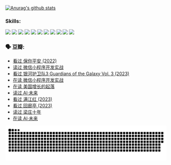 
[![Anurag's github stats](https://github-readme-stats.vercel.app/api?username=w940853815)](https://github.com/anuraghazra/github-readme-stats)

### Skills:

<code><img height="32" src="https://cdn.jsdelivr.net/npm/simple-icons@v5/icons/python.svg"></code>
<code><img height="32" src="https://cdn.jsdelivr.net/npm/simple-icons@v5/icons/javascript.svg"></code>
<code><img height="32" src="https://cdn.jsdelivr.net/npm/simple-icons@v5/icons/django.svg"></code>
<code><img height="32" src="https://cdn.jsdelivr.net/npm/simple-icons@v5/icons/flask.svg"></code>
<code><img height="32" src="https://cdn.jsdelivr.net/npm/simple-icons@v5/icons/vuetify.svg"></code>
<code><img height="32" src="https://cdn.jsdelivr.net/npm/simple-icons@v5/icons/git.svg"></code>
<code><img height="32" src="https://cdn.jsdelivr.net/npm/simple-icons@v5/icons/docker.svg"></code>
<code><img height="32" src="https://cdn.jsdelivr.net/npm/simple-icons@v5/icons/postgresql.svg"></code>
<code><img height="32" src="https://cdn.jsdelivr.net/npm/simple-icons@v5/icons/elasticsearch.svg"></code>
<code><img height="32" src="https://cdn.jsdelivr.net/npm/simple-icons@v5/icons/macos.svg"></code>
<code><img height="32" src="https://cdn.jsdelivr.net/npm/simple-icons@v5/icons/linux.svg"></code>

### 🗣 豆瓣:

<!-- DOUBAN-ACTIVITIES:START -->
- [看过 保你平安‎ (2022)](https://www.douban.com/people/136069238/status/4239139510/?_i=84966289)
- [读过 微信小程序开发实战](https://www.douban.com/people/136069238/status/4237321528/?_i=84966289)
- [看过 银河护卫队3 Guardians of the Galaxy Vol. 3‎ (2023)](https://www.douban.com/people/136069238/status/4236631849/?_i=84966289)
- [在读 微信小程序开发实战](https://www.douban.com/people/136069238/status/4230177692/?_i=84966289)
- [在读 美国增长的起落](https://www.douban.com/people/136069238/status/4220055912/?_i=84966289)
- [读过 AI·未来](https://www.douban.com/people/136069238/status/4220054171/?_i=84966289)
- [看过 满江红‎ (2023)](https://www.douban.com/people/136069238/status/4219146433/?_i=84966289)
- [看过 回廊亭‎ (2023)](https://www.douban.com/people/136069238/status/4215992758/?_i=84966289)
- [读过 梁庄十年](https://www.douban.com/people/136069238/status/4206664969/?_i=84966290)
- [在读 AI·未来](https://www.douban.com/people/136069238/status/4206653520/?_i=84966290)
<!-- DOUBAN-ACTIVITIES:END -->


![Snake animation](https://raw.githubusercontent.com/w940853815/w940853815/output/github-contribution-grid-snake.svg)

<!--
**w940853815/w940853815** is a ✨ _special_ ✨ repository because its `README.md` (this file) appears on your GitHub profile.

Here are some ideas to get you started:

- 🔭 I’m currently working on ...
- 🌱 I’m currently learning ...
- 👯 I’m looking to collaborate on ...
- 🤔 I’m looking for help with ...
- 💬 Ask me about ...
- 📫 How to reach me: ...
- 😄 Pronouns: ...
- ⚡ Fun fact: ...
-->
